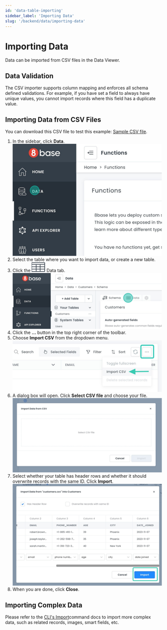 ```yaml
---
id: 'data-table-importing'
sidebar_label: 'Importing Data'
slug: '/backend/data/importing-data'
---
```


# Importing Data

Data can be imported from CSV files in the Data Viewer. 

## Data Validation

The CSV importer supports column mapping and enforces all schema defined validations. For example, if you have set a field to always have unique values, you cannot import records where this field has a duplicate value.

## Importing Data from CSV Files

You can download this CSV file to test this example: [Sample CSV file](_files/customers.csv).

1. In the sidebar, click **Data**.
![Importing csv files](_images/ui_importing_csv_2.png)
2. Select the table where you want to import data, or create a new table.
3. Click the ![data](../../_images/_icons/ic_data_table.svg) Data tab. 
![Importing csv files](_images/ui_importing_csv_3.png)
4. Click the **...** button in the top right corner of the toolbar. 
5. Choose **Import CSV** from the dropdown menu.
![Importing csv files](_images/ui_importing_csv_4.png) 
6. A dialog box will open. Click **Select CSV file** and choose your file.
![Importing csv files](_images/ui_importing_csv_5.png)
7. Select whether your table has header rows and whether it should overwrite records with the same ID. Click **Import**.
![Importing csv files](_images/ui_importing_csv_6.png)
8. When you are done, click **Close**.


## Importing Complex Data

Please refer to the [CLI's Import](../development-tools-cli-commands.md#import)command docs to import more complex data, such as related records, images, smart fields, etc.



